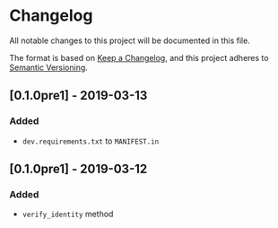 # Changelog
All notable changes to this project will be documented in this file.

The format is based on [Keep a Changelog](https://keepachangelog.com/en/1.0.0/),
and this project adheres to [Semantic Versioning](https://semver.org/spec/v2.0.0.html).

## [0.1.0pre1] - 2019-03-13
### Added
 - `dev.requirements.txt` to `MANIFEST.in`

## [0.1.0pre1] - 2019-03-12
### Added
 - `verify_identity` method
